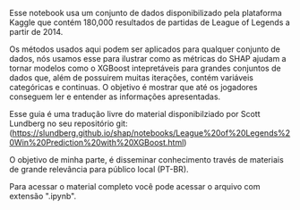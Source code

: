 Esse notebook usa um conjunto de dados disponibilizado pela plataforma Kaggle que contém 180,000 resultados de partidas de League of Legends a partir de 2014.

Os métodos usados aqui podem ser aplicados para qualquer conjunto de dados, nós usamos esse para ilustrar como as métricas do SHAP ajudam a tornar modelos como o XGBoost intepretáveis para grandes conjuntos de dados que, além de possuirem muitas iterações, contém variáveis categóricas e continuas. O objetivo é mostrar que até os jogadores conseguem ler e entender as informações apresentadas.

Esse guia é uma tradução livre do material disponibilziado por Scott Lundberg no seu repositório git: (https://slundberg.github.io/shap/notebooks/League%20of%20Legends%20Win%20Prediction%20with%20XGBoost.html)

O objetivo de minha parte, é disseminar conhecimento través de materiais de grande relevância para público local (PT-BR).

Para acessar o material completo você pode acessar o arquivo com extensão ".ipynb".

